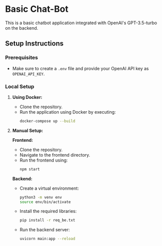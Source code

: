 # Basic Chat-Bot

This is a basic chatbot application integrated with OpenAI's GPT-3.5-turbo on the backend.

## Setup Instructions

### Prerequisites

- Make sure to create a `.env` file and provide your OpenAI API key as `OPENAI_API_KEY`.

### Local Setup

1. **Using Docker:**
   - Clone the repository.
   - Run the application using Docker by executing:
     ```bash
     docker-compose up --build
     ```

2. **Manual Setup:**

   **Frontend:**
   - Clone the repository.
   - Navigate to the frontend directory.
   - Run the frontend using:
     ```bash
     npm start
     ```

   **Backend:**
   - Create a virtual environment:
     ```bash
     python3 -m venv env
     source env/bin/activate
     ```
   - Install the required libraries:
     ```bash
     pip install -r req_be.txt
     ```
   - Run the backend server:
     ```bash
     uvicorn main:app --reload
     ```

